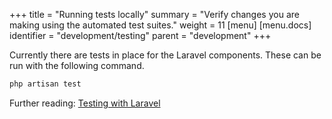 +++
title = "Running tests locally"
summary = "Verify changes you are making using the automated test suites."
weight = 11
[menu]
[menu.docs]
identifier = "development/testing"
parent = "development"
+++

Currently there are tests in place for the Laravel components. These can be run with the following command.

```bash
php artisan test
```

Further reading: [Testing with Laravel](https://laravel.com/docs/testing)